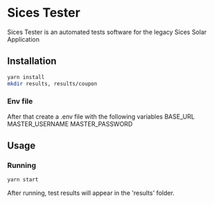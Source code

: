 # Sices Tester
Sices Tester is an automated tests software for the legacy Sices Solar Application

## Installation
```bash
yarn install
mkdir results, results/coupon
```
### Env file
After that create a .env file with the following variables
BASE_URL
MASTER_USERNAME
MASTER_PASSWORD

## Usage
### Running
```bash
yarn start
```
After running, test results will appear in the 'results' folder.